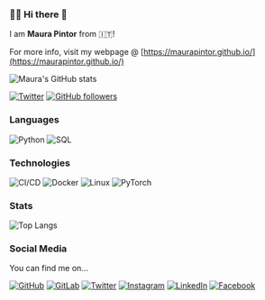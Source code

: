 ### 👩‍💻 Hi there 👋

I am **Maura Pintor** from 🇮🇹! 

For more info, visit my webpage @ [https://maurapintor.github.io/](https://maurapintor.github.io/)


![Maura's GitHub stats](https://github-readme-stats.vercel.app/api?username=maurapintor)

[![Twitter](https://img.shields.io/twitter/follow/maurapintor?style=social)](https://twitter.com/maurapintor)
[![GitHub followers](https://img.shields.io/github/followers/maurapintor?style=social)](https://github.com/maurapintor)


### Languages

![Python](https://img.shields.io/badge/-Python-FFF?&logo=python)
![SQL](https://img.shields.io/badge/-SQL-FFF?&logo=MySQL&logoColor=4479A1)

### Technologies

![CI/CD](https://img.shields.io/badge/-CI%2FCD-FFF?&logo=CircleCI&logoColor=888)
![Docker](https://img.shields.io/badge/-Docker-FFF?&logo=Docker)
![Linux](https://img.shields.io/badge/-Linux-FFF?&logo=Linux&logoColor=FCC624)
![PyTorch](https://img.shields.io/badge/-PyTorch-FFF?&logo=PyTorch)

### Stats

![Top Langs](https://github-readme-stats.vercel.app/api/top-langs/?username=maurapintor&layout=compact)


### Social Media

You can find me on...

[![GitHub](https://img.shields.io/badge/GitHub-100000?style=for-the-badge&logo=github&logoColor=white)](https://github.com/maurapintor)
[![GitLab](https://img.shields.io/badge/GitLab-330F63?style=for-the-badge&logo=gitlab&logoColor=white)](https://gitlab.com/maura.pintor)
[![Twitter](https://img.shields.io/badge/Twitter-1DA1F2?style=for-the-badge&logo=twitter&logoColor=white)](https://twitter.com/maurapintor)
[![Instagram](https://img.shields.io/badge/Instagram-E4405F?style=for-the-badge&logo=instagram&logoColor=white)](https://www.instagram.com/maupin91/)
[![LinkedIn](https://img.shields.io/badge/LinkedIn-0077B5?style=for-the-badge&logo=linkedin&logoColor=white)](https://www.linkedin.com/in/maura-pintor/)
[![Facebook](https://img.shields.io/badge/Facebook-1877F2?style=for-the-badge&logo=facebook&logoColor=white)](https://www.facebook.com/maura.pintor)
